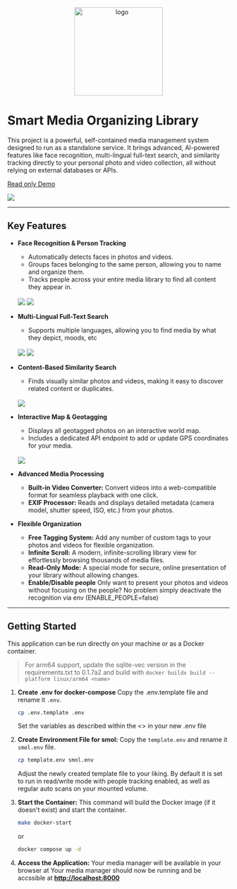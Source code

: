 <div align="center">
  <img src="frontend/public/logo.png" alt="logo" width="200"/>
</div>

# Smart Media Organizing Library

This project is a powerful, self-contained media management system designed to run as a standalone service. It brings advanced, AI-powered features like face recognition, multi-lingual full-text search, and similarity tracking directly to your personal photo and video collection, all without relying on external databases or APIs.

<a href="https://photos.dummer.dev">Read only Demo</a>

<img src="app/screenshots/Front.PNG">

---

## Key Features

-   **Face Recognition & Person Tracking**
    -   Automatically detects faces in photos and videos.
    -   Groups faces belonging to the same person, allowing you to name and organize them.
    -   Tracks people across your entire media library to find all content they appear in.

    <br>
    <img src="app/screenshots/Person_Tracking.PNG">
    <img src="app/screenshots/Person_suggestions.PNG">
    <br>

-   **Multi-Lingual Full-Text Search**
    -   Supports multiple languages, allowing you to find media by what they depict, moods, etc

    <br>
    <img src="app/screenshots/search_en.PNG">
    <img src="app/screenshots/search_jp.PNG">
    <br>

-   **Content-Based Similarity Search**
    -   Finds visually similar photos and videos, making it easy to discover related content or duplicates.

    <br>
    <img src="app/screenshots/similar.PNG">
    <br>

-   **Interactive Map & Geotagging**
    -   Displays all geotagged photos on an interactive world map.
    -   Includes a dedicated API endpoint to add or update GPS coordinates for your media.

    <br>
    <img src="app/screenshots/map.PNG">
    <br>

-   **Advanced Media Processing**
    -   **Built-in Video Converter:** Convert videos into a web-compatible format for seamless playback with one click.
    -   **EXIF Processor:** Reads and displays detailed metadata (camera model, shutter speed, ISO, etc.) from your photos.

-   **Flexible Organization**
    -   **Free Tagging System:** Add any number of custom tags to your photos and videos for flexible organization.
    -   **Infinite Scroll:** A modern, infinite-scrolling library view for effortlessly browsing thousands of media files.
    -   **Read-Only Mode:** A special mode for secure, online presentation of your library without allowing changes.
    -   **Enable/Disable people** Only want to present your photos and videos without focusing on the people? No problem simply deactivate the recognition via env (ENABLE_PEOPLE=false)

---

## Getting Started

This application can be run directly on your machine or as a Docker container.

> For arm64 support, update the sqlite-vec version in the requirements.txt to 0.1.7a2 and build with `docker buildx build --platform linux/arm64 <name>`

1. **Create .env for docker-compose**
    Copy the .env.template file and rename it `.env`.
    ```bash
    cp .env.template .env
    ```
    Set the variables as described within the <> in your new .env file

2.  **Create Environment File for smol:**
    Copy the `template.env` and rename it `smol.env` file.
    ```bash
    cp template.env smol.env
    ```
    Adjust the newly created template file to your liking. By default it is set to run in read/write mode with people tracking enabled, as well as regular auto scans on your mounted volume. 

3.  **Start the Container:**
    This command will build the Docker image (if it doesn't exist) and start the container.
    ```bash
    make docker-start
    ```
    or 
    ```bash
    docker compose up -d
    ```

4.  **Access the Application:**
    Your media manager will be available in your browser at Your media manager should now be running and be accssible at **[http://localhost:8000](http://localhost:8000)**


